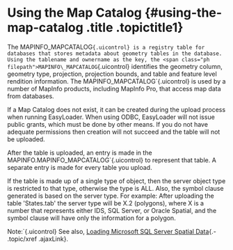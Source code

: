 Using the Map Catalog {#using-the-map-catalog .title .topictitle1}
=====================

The <span class="ph filepath">MAPINFO\_MAPCATALOG`{.uicontrol} is a registry table for databases that stores metadata about geometry tables in the database. Using the tablename and ownername as the key, the <span class="ph filepath">MAPINFO\_MAPCATALOG`{.uicontrol} identifies the geometry column, geometry type, projection, projection bounds, and table and feature level rendition information. The <span class="ph filepath">MAPINFO\_MAPCATALOG`{.uicontrol} is used by a number of MapInfo products, including MapInfo Pro, that access map data from databases.

If a Map Catalog does not exist, it can be created during the upload process when running EasyLoader. When using ODBC, EasyLoader will not issue public grants, which must be done by other means. If you do not have adequate permissions then creation will not succeed and the table will not be uploaded.

After the table is uploaded, an entry is made in the <span class="ph filepath">MAPINFO.MAPINFO\_MAPCATALOG`{.uicontrol} to represent that table. A separate entry is made for every table you upload.

If the table is made up of a single type of object, then the server object type is restricted to that type, otherwise the type is ALL. Also, the symbol clause generated is based on the server type. For example: After uploading the table 'States.tab' the server type will be X.2 (polygons), where X is a number that represents either IDS, SQL Server, or Oracle Spatial, and the symbol clause will have only the information for a polygon.

<span class="notetitle">Note:`{.uicontrol} See also, [Loading Microsoft SQL Server Spatial Data](guide/loadingsqlserverspatialdata.html){.- .topic/xref .ajaxLink}.

